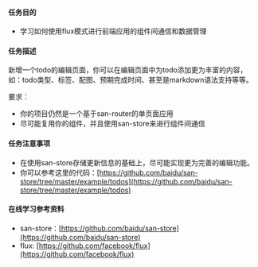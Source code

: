 #### 任务目的
- 学习如何使用flux模式进行前端应用的组件间通信和数据管理

#### 任务描述
新增一个todo的编辑页面，你可以在编辑页面中为todo添加更为丰富的内容，如：todo类型、标签、配图、预期完成时间、甚至是markdown语法支持等等。
<br/>

要求：
- 你的项目仍然是一个基于san-router的单页面应用
- 尽可能复用你的组件，并且使用san-store来进行组件间通信

#### 任务注意事项
- 在使用san-store存储更新信息的基础上，尽可能实现更为完善的编辑功能。
- 你可以参考这里的代码：[https://github.com/baidu/san-store/tree/master/example/todos](https://github.com/baidu/san-store/tree/master/example/todos)

#### 在线学习参考资料
- san-store：[https://github.com/baidu/san-store](https://github.com/baidu/san-store)
- flux: [https://github.com/facebook/flux](https://github.com/facebook/flux)